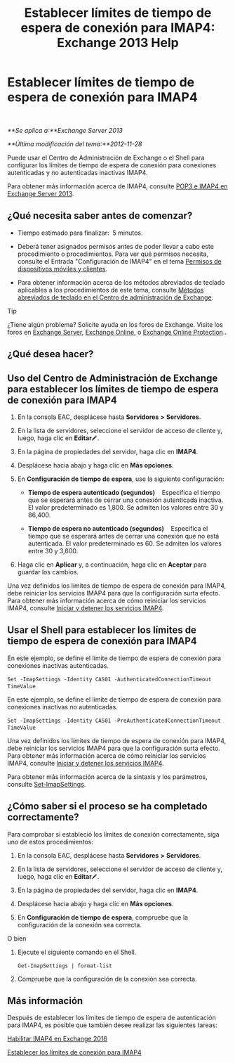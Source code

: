 ﻿---
title: 'Establecer límites de tiempo de espera de conexión para IMAP4: Exchange 2013 Help'
TOCTitle: Establecer límites de tiempo de espera de conexión para IMAP4
ms:assetid: 6b6a5bd1-a878-4a70-8e21-14d5042a58f1
ms:mtpsurl: https://technet.microsoft.com/es-es/library/Aa998665(v=EXCHG.150)
ms:contentKeyID: 50556808
ms.date: 05/22/2018
mtps_version: v=EXCHG.150
ms.translationtype: MT
---

# Establecer límites de tiempo de espera de conexión para IMAP4

 

_**Se aplica a:**Exchange Server 2013_

_**Última modificación del tema:**2012-11-28_

Puede usar el Centro de Administración de Exchange o el Shell para configurar los límites de tiempo de espera de conexión para conexiones autenticadas y no autenticadas inactivas IMAP4.

Para obtener más información acerca de IMAP4, consulte [POP3 e IMAP4 en Exchange Server 2013](pop3-and-imap4-in-exchange-server-2013-exchange-2013-help.md).

## ¿Qué necesita saber antes de comenzar?

  - Tiempo estimado para finalizar:  5 minutos.

  - Deberá tener asignados permisos antes de poder llevar a cabo este procedimiento o procedimientos. Para ver qué permisos necesita, consulte el Entrada "Configuración de IMAP4" en el tema [Permisos de dispositivos móviles y clientes](clients-and-mobile-devices-permissions-exchange-2013-help.md).

  - Para obtener información acerca de los métodos abreviados de teclado aplicables a los procedimientos de este tema, consulte [Métodos abreviados de teclado en el Centro de administración de Exchange](keyboard-shortcuts-in-the-exchange-admin-center-exchange-online-protection-help.md).


> [!TIP]
> ¿Tiene algún problema? Solicite ayuda en los foros de Exchange. Visite los foros en <A href="https://go.microsoft.com/fwlink/p/?linkid=60612">Exchange Server</A>, <A href="https://go.microsoft.com/fwlink/p/?linkid=267542">Exchange Online</A>, o <A href="https://go.microsoft.com/fwlink/p/?linkid=285351">Exchange Online Protection</A>..



## ¿Qué desea hacer?

## Uso del Centro de Administración de Exchange para establecer los límites de tiempo de espera de conexión para IMAP4

1.  En la consola EAC, desplácese hasta **Servidores** **\>** **Servidores**.

2.  En la lista de servidores, seleccione el servidor de acceso de cliente y, luego, haga clic en **Editar**![Icono Editar](images/Bb124582.6f53ccb2-1f13-4c02-bea0-30690e6ea71d(EXCHG.150).gif "Icono Editar").

3.  En la página de propiedades del servidor, haga clic en **IMAP4**.

4.  Desplácese hacia abajo y haga clic en **Más opciones**.

5.  En **Configuración de tiempo de espera**, use la siguiente configuración:
    
      - **Tiempo de espera autenticado (segundos)**    Especifica el tiempo que se esperará antes de cerrar una conexión autenticada inactiva. El valor predeterminado es 1,800. Se admiten los valores entre 30 y 86,400.
    
      - **Tiempo de espera no autenticado (segundos)**    Especifica el tiempo que se esperará antes de cerrar una conexión que no está autenticada. El valor predeterminado es 60. Se admiten los valores entre 30 y 3,600.

6.  Haga clic en **Aplicar** y, a continuación, haga clic en **Aceptar** para guardar los cambios.

Una vez definidos los límites de tiempo de espera de conexión para IMAP4, debe reiniciar los servicios IMAP4 para que la configuración surta efecto. Para obtener más información acerca de cómo reiniciar los servicios IMAP4, consulte [Iniciar y detener los servicios IMAP4](start-and-stop-the-imap4-services-exchange-2013-help.md).

## Usar el Shell para establecer los límites de tiempo de espera de conexión para IMAP4

En este ejemplo, se define el límite de tiempo de espera de conexión para conexiones inactivas autenticadas.

    Set -ImapSettings -Identity CAS01 -AuthenticatedConnectionTimeout TimeValue

En este ejemplo, se define el límite de tiempo de espera de conexión para conexiones inactivas no autenticadas.

    Set -ImapSettings -Identity CAS01 -PreAuthenticatedConnectionTimeout TimeValue

Una vez definidos los límites de tiempo de espera de conexión para IMAP4, debe reiniciar los servicios IMAP4 para que la configuración surta efecto. Para obtener más información acerca de cómo reiniciar los servicios IMAP4, consulte [Iniciar y detener los servicios IMAP4](start-and-stop-the-imap4-services-exchange-2013-help.md).

Para obtener más información acerca de la sintaxis y los parámetros, consulte [Set-ImapSettings](https://technet.microsoft.com/es-es/library/aa998252\(v=exchg.150\)).

## ¿Cómo saber si el proceso se ha completado correctamente?

Para comprobar si estableció los límites de conexión correctamente, siga uno de estos procedimientos:

1.  En la consola EAC, desplácese hasta **Servidores** **\>** **Servidores**.

2.  En la lista de servidores, seleccione el servidor de acceso de cliente y, luego, haga clic en **Editar**![Icono Editar](images/Bb124582.6f53ccb2-1f13-4c02-bea0-30690e6ea71d(EXCHG.150).gif "Icono Editar").

3.  En la página de propiedades del servidor, haga clic en **IMAP4**.

4.  Desplácese hacia abajo y haga clic en **Más opciones**.

5.  En **Configuración de tiempo de espera**, compruebe que la configuración de la conexión sea correcta.

O bien

1.  Ejecute el siguiente comando en el Shell.
    
        Get-ImapSettings | format-list

2.  Compruebe que la configuración de la conexión sea correcta.

## Más información

Después de establecer los límites de tiempo de espera de autenticación para IMAP4, es posible que también desee realizar las siguientes tareas:

[Habilitar IMAP4 en Exchange 2016](enable-imap4-in-exchange-2013-exchange-2013-help.md)

[Establecer los límites de conexión para IMAP4](set-connection-limits-for-imap4-exchange-2013-help.md)

